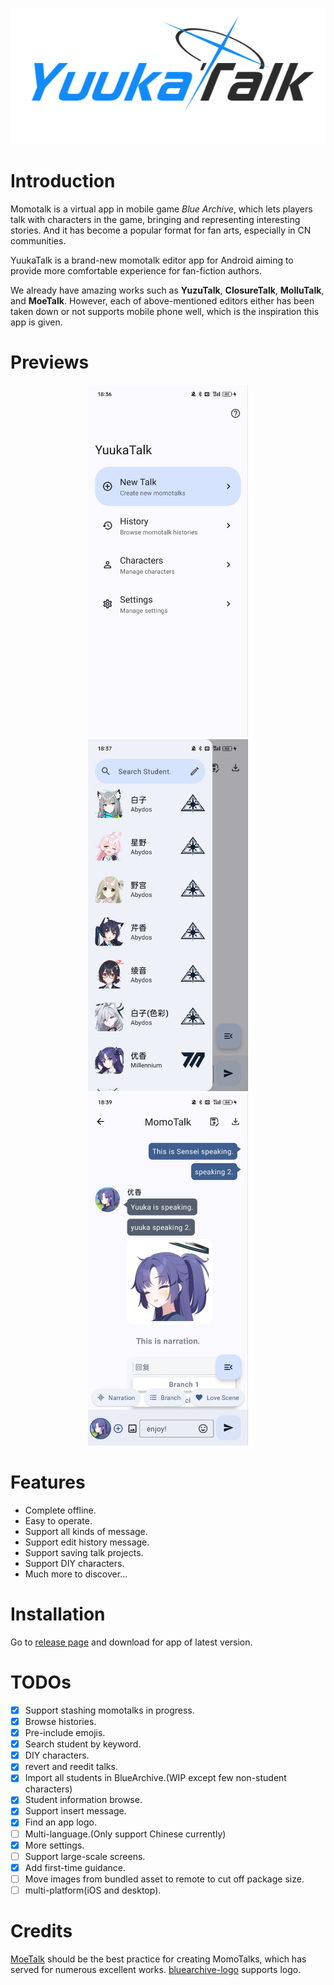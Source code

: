 <p align="center">
  <img src="./logo.png" />
</p>

# Introduction

Momotalk is a virtual app in mobile game *Blue Archive*, which lets players talk with characters in the game, bringing and representing interesting stories. And it has become a popular format for fan arts, especially in CN communities.

YuukaTalk is a brand-new momotalk editor app for Android aiming to provide more comfortable experience for fan-fiction authors.

We already have amazing works such as **YuzuTalk**, **ClosureTalk**, **MolluTalk**, and **MoeTalk**. However, each of above-mentioned editors either has been taken down or not supports mobile phone well, which is the inspiration this app is given.

# Previews

<div align="center">
  <img src="./imgs/preview_home_page.jpg" width="256"/>
  <img src="./imgs/preview_search_page.jpg" width="256"/>
  <img src="./imgs/preview_talk_page.jpg" width="256"/>
</div>

# Features

- Complete offline.
- Easy to operate.
- Support all kinds of message.
- Support edit history message.
- Support saving talk projects.
- Support DIY characters.
- Much more to discover...

# Installation

Go to [release page](https://github.com/Eynnzerr/YuukaTalk/releases) and download for app of latest version.

# TODOs

- [x] Support stashing momotalks in progress.
- [x] Browse histories.
- [x] Pre-include emojis.
- [x] Search student by keyword.
- [x] DIY characters.
- [x] revert and reedit talks.
- [x] Import all students in BlueArchive.(WIP except few non-student characters)
- [x] Student information browse.
- [x] Support insert message.
- [x] Find an app logo.
- [ ] Multi-language.(Only support Chinese currently)
- [x] More settings.
- [ ] Support large-scale screens.
- [x] Add first-time guidance.
- [ ] Move images from bundled asset to remote to cut off package size.
- [ ] multi-platform(iOS and desktop).

# Credits

[MoeTalk](https://github.com/ggg555ttt/MoeTalk) should be the best practice for creating MomoTalks, which has served for numerous excellent works.
[bluearchive-logo](https://github.com/nulla2011/bluearchive-logo) supports logo.
